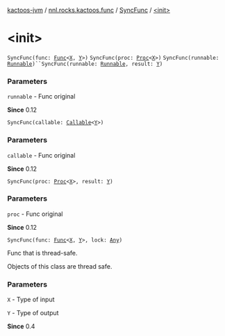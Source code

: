 [kactoos-jvm](../../index.md) / [nnl.rocks.kactoos.func](../index.md) / [SyncFunc](index.md) / [&lt;init&gt;](./-init-.md)

# &lt;init&gt;

`SyncFunc(func: `[`Func`](../../nnl.rocks.kactoos/-func/index.md)`<`[`X`](index.md#X)`, `[`Y`](index.md#Y)`>)`
`SyncFunc(proc: `[`Proc`](../../nnl.rocks.kactoos/-proc/index.md)`<`[`X`](index.md#X)`>)`
`SyncFunc(runnable: `[`Runnable`](http://docs.oracle.com/javase/8/docs/api/java/lang/Runnable.html)`)``SyncFunc(runnable: `[`Runnable`](http://docs.oracle.com/javase/8/docs/api/java/lang/Runnable.html)`, result: `[`Y`](index.md#Y)`)`

### Parameters

`runnable` - Func original

**Since**
0.12

`SyncFunc(callable: `[`Callable`](http://docs.oracle.com/javase/8/docs/api/java/util/concurrent/Callable.html)`<`[`Y`](index.md#Y)`>)`

### Parameters

`callable` - Func original

**Since**
0.12

`SyncFunc(proc: `[`Proc`](../../nnl.rocks.kactoos/-proc/index.md)`<`[`X`](index.md#X)`>, result: `[`Y`](index.md#Y)`)`

### Parameters

`proc` - Func original

**Since**
0.12

`SyncFunc(func: `[`Func`](../../nnl.rocks.kactoos/-func/index.md)`<`[`X`](index.md#X)`, `[`Y`](index.md#Y)`>, lock: `[`Any`](https://kotlinlang.org/api/latest/jvm/stdlib/kotlin/-any/index.html)`)`

Func that is thread-safe.

Objects of this class are thread safe.

### Parameters

`X` - Type of input

`Y` - Type of output

**Since**
0.4

